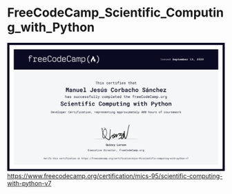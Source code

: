 # FreeCodeCamp_Scientific_Computing_with_Python
![Certificate](Scientific_Computing_with_Python.PNG)
https://www.freecodecamp.org/certification/mjcs-95/scientific-computing-with-python-v7
